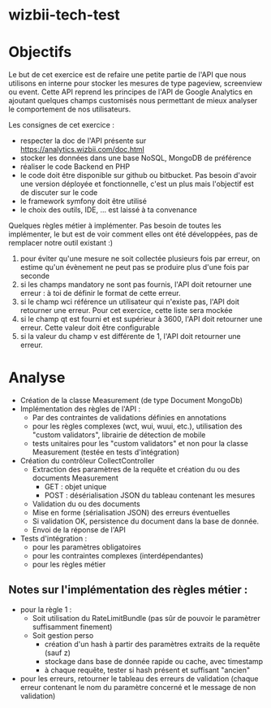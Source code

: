 wizbii-tech-test
================
Objectifs
========

Le but de cet exercice est de refaire une petite partie de l'API que nous utilisons en interne pour stocker les mesures de type pageview, screenview ou event.
Cette API reprend les principes de l'API de Google Analytics en ajoutant quelques champs customisés nous permettant de mieux analyser le comportement de nos utilisateurs.

Les consignes de cet exercice :
* respecter la doc de l'API présente sur https://analytics.wizbii.com/doc.html
* stocker les données dans une base NoSQL, MongoDB de préférence
* réaliser le code Backend en PHP
* le code doit être disponible sur github ou bitbucket. Pas besoin d'avoir une version déployée et fonctionnelle, c'est un plus mais l'objectif est de discuter sur le code
* le framework symfony doit être utilisé
* le choix des outils, IDE, ... est laissé à ta convenance

Quelques règles métier à implémenter. Pas besoin de toutes les implémenter, le but est de voir comment elles ont été développées, pas de remplacer notre outil existant :)

1. pour éviter qu'une mesure ne soit collectée plusieurs fois par erreur, on estime qu'un évènement ne peut pas se produire plus d'une fois par seconde
2. si les champs mandatory ne sont pas fournis, l'API doit retourner une erreur : à toi de définir le format de cette erreur.
3. si le champ wci référence un utilisateur qui n'existe pas, l'API doit retourner une erreur. Pour cet exercice, cette liste sera mockée
4. si le champ qt est fourni et est supérieur à 3600, l'API doit retourner une erreur. Cette valeur doit être configurable
5. si la valeur du champ v est différente de 1, l'API doit retourner une erreur.


Analyse
==============

* Création de la classe Measurement (de type Document MongoDb)
* Implémentation des règles de l'API :
  * Par des contraintes de validations définies en annotations
  * pour les règles complexes (wct, wui, wuui, etc.), utilisation des "custom validators", librairie de détection de mobile
  * tests unitaires pour les "custom validators" et non pour la classe Measurement (testée en tests d'intégration)
* Création du contrôleur CollectController
  * Extraction des paramètres de la requête et création du ou des documents Measurement
    * GET : objet unique
    * POST : désérialisation JSON du tableau contenant les mesures
  * Validation du ou des documents
  * Mise en forme (sérialisation JSON) des erreurs éventuelles
  * Si validation OK, persistence du document dans la base de donnée.
  * Envoi de la réponse de l'API
* Tests d'intégration :
  * pour les paramètres obligatoires
  * pour les contraintes complexes (interdépendantes)
  * pour les règles métier

Notes sur l'implémentation des règles métier :
---------
* pour la règle 1 :
  * Soit utilisation du RateLimitBundle (pas sûr de pouvoir le paramètrer suffisamment finement)
  * Soit gestion perso
    * création d'un hash à partir des paramètres extraits de la requête (sauf z)
    * stockage dans base de donnée rapide ou cache, avec timestamp
    * à chaque requête, tester si hash présent et suffisant "ancien"
* pour les erreurs, retourner le tableau des erreurs de validation (chaque erreur contenant le nom du paramètre concerné et le message de non validation)
